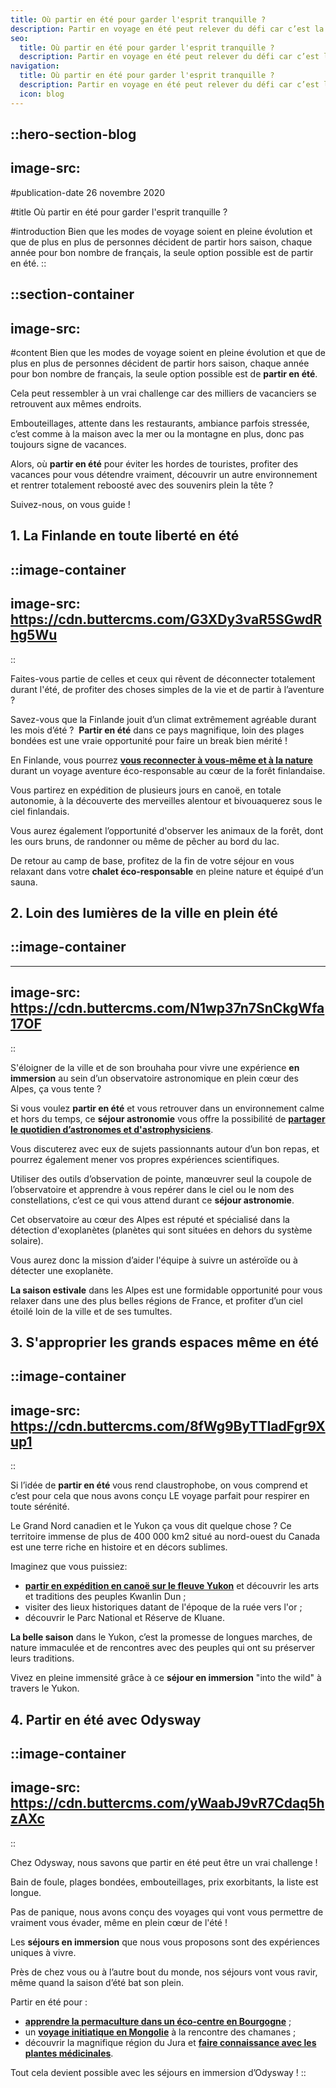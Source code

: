 ```yaml
---
title: Où partir en été pour garder l'esprit tranquille ?
description: Partir en voyage en été peut relever du défi car c’est la période la plus prisée de bon nombre de vacanciers. Découvrez où partir en été l’esprit tranquille !
seo:
  title: Où partir en été pour garder l'esprit tranquille ?
  description: Partir en voyage en été peut relever du défi car c’est la période la plus prisée de bon nombre de vacanciers. Découvrez où partir en été l’esprit tranquille !
navigation:
  title: Où partir en été pour garder l'esprit tranquille ?
  description: Partir en voyage en été peut relever du défi car c’est la période la plus prisée de bon nombre de vacanciers. Découvrez où partir en été l’esprit tranquille !
  icon: blog
---
```


::hero-section-blog
---
image-src: 
---
#publication-date
26 novembre 2020

#title
Où partir en été pour garder l'esprit tranquille ?

#introduction
Bien que les modes de voyage soient en pleine évolution et que de plus en plus de personnes décident de partir hors saison, chaque année pour bon nombre de français, la seule option possible est de partir en été.
::

::section-container
---
image-src: 
---
#content
Bien que les modes de voyage soient en pleine évolution et que de plus en plus de personnes décident de partir hors saison, chaque année pour bon nombre de français, la seule option possible est de **partir en été**.

Cela peut ressembler à un vrai challenge car des milliers de vacanciers se retrouvent aux mêmes endroits.

Embouteillages, attente dans les restaurants, ambiance parfois stressée, c’est comme à la maison avec la mer ou la montagne en plus, donc pas toujours signe de vacances.

Alors, où **partir en été** pour éviter les hordes de touristes, profiter des vacances pour vous détendre vraiment, découvrir un autre environnement et rentrer totalement reboosté avec des souvenirs plein la tête ?

Suivez-nous, on vous guide !

## **1\. La Finlande en toute liberté en été**

::image-container
---
image-src: https://cdn.buttercms.com/G3XDy3vaR5SGwdRhg5Wu
---
::

Faites-vous partie de celles et ceux qui rêvent de déconnecter totalement durant l'été, de profiter des choses simples de la vie et de partir à l’aventure ?

Savez-vous que la Finlande jouit d’un climat extrêmement agréable durant les mois d’été ?  **Partir en été** dans ce pays magnifique, loin des plages bondées est une vraie opportunité pour faire un break bien mérité !

En Finlande, vous pourrez [**vous reconnecter à vous-même et à la nature**](https://odysway.com/voyages/reconnexion-nature-finlande?utm_source=SEO&utm_medium=thematique&utm_campaign=partir_en_ete) durant un voyage aventure éco-responsable au cœur de la forêt finlandaise.

Vous partirez en expédition de plusieurs jours en canoë, en totale autonomie, à la découverte des merveilles alentour et bivouaquerez sous le ciel finlandais.

Vous aurez également l’opportunité d'observer les animaux de la forêt, dont les ours bruns, de randonner ou même de pêcher au bord du lac.

De retour au camp de base, profitez de la fin de votre séjour en vous relaxant dans votre **chalet éco-responsable** en pleine nature et équipé d’un sauna.

## 2\. Loin des lumières de la ville en plein été

## ::image-container
---
image-src: https://cdn.buttercms.com/N1wp37n7SnCkgWfa17OF
---
::

S'éloigner de la ville et de son brouhaha pour vivre une expérience **en immersion** au sein d’un observatoire astronomique en plein cœur des Alpes, ça vous tente ?

Si vous voulez **partir en été** et vous retrouver dans un environnement calme et hors du temps, ce **séjour astronomie** vous offre la possibilité de [**partager le quotidien d’astronomes et d'astrophysiciens**](https://odysway.com/voyages/immersion-observatoire-astronomique?utm_source=SEO&utm_medium=thematique&utm_campaign=partir_en_ete).

Vous discuterez avec eux de sujets passionnants autour d’un bon repas, et pourrez également mener vos propres expériences scientifiques.

Utiliser des outils d’observation de pointe, manœuvrer seul la coupole de l’observatoire et apprendre à vous repérer dans le ciel ou le nom des constellations, c’est ce qui vous attend durant ce **séjour astronomie**.

Cet observatoire au cœur des Alpes est réputé et spécialisé dans la détection d'exoplanètes (planètes qui sont situées en dehors du système solaire).

Vous aurez donc la mission d’aider l'équipe à suivre un astéroïde ou à détecter une exoplanète.

**La saison estivale** dans les Alpes est une formidable opportunité pour vous relaxer dans une des plus belles régions de France, et profiter d’un ciel étoilé loin de la ville et de ses tumultes.

## 3\. S'approprier les grands espaces même en été

::image-container
---
image-src: https://cdn.buttercms.com/8fWg9ByTTIadFgr9Xup1
---
::

Si l’idée de **partir en été** vous rend claustrophobe, on vous comprend et c’est pour cela que nous avons conçu LE voyage parfait pour respirer en toute sérénité.

Le Grand Nord canadien et le Yukon ça vous dit quelque chose ? Ce territoire immense de plus de 400 000 km2 situé au nord-ouest du Canada est une terre riche en histoire et en décors sublimes. 

Imaginez que vous puissiez: 

*   [**partir en expédition en canoë sur le fleuve Yukon**](https://odysway.com/voyages/voyage-nature-canada-yukon?utm_source=SEO&utm_medium=thematique&utm_campaign=partir_en_ete) et découvrir les arts et traditions des peuples Kwanlin Dun ; 
*   visiter des lieux historiques datant de l'époque de la ruée vers l'or ; 
*   découvrir le Parc National et Réserve de Kluane.

**La belle saison** dans le Yukon, c’est la promesse de longues marches, de nature immaculée et de rencontres avec des peuples qui ont su préserver leurs traditions.

Vivez en pleine immensité grâce à ce **séjour en immersion** "into the wild" à travers le Yukon.

## 4\. Partir en été avec Odysway

::image-container
---
image-src: https://cdn.buttercms.com/yWaabJ9vR7Cdaq5hzAXc
---
::

Chez Odysway, nous savons que partir en été peut être un vrai challenge !

Bain de foule, plages bondées, embouteillages, prix exorbitants, la liste est longue.

Pas de panique, nous avons conçu des voyages qui vont vous permettre de vraiment vous évader, même en plein cœur de l'été !

Les **séjours en immersion** que nous vous proposons sont des expériences uniques à vivre.

Près de chez vous ou à l’autre bout du monde, nos séjours vont vous ravir, même quand la saison d’été bat son plein.

Partir en été pour :

*   [**apprendre la permaculture dans un éco-centre en Bourgogne**](https://odysway.com/voyages/formation-permaculture-bourgogne?utm_source=SEO&utm_medium=thematique&utm_campaign=partir_en_ete) ;
*   un [**voyage initiatique en Mongolie**](https://odysway.com/voyages/voyage-chamane-mongolie?utm_source=SEO&utm_medium=thematique&utm_campaign=partir_en_ete) à la rencontre des chamanes ;
*   découvrir la magnifique région du Jura et [**faire connaissance avec les plantes médicinales**](https://odysway.com/voyages/plantes-medicinales-jura?utm_source=SEO&utm_medium=thematique&utm_campaign=partir_en_ete). 

Tout cela devient possible avec les séjours en immersion d’Odysway !
::
